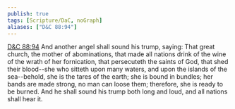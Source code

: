 ```yaml
---
publish: true
tags: [Scripture/DaC, noGraph]
aliases: ["D&C 88:94"]
---
```

[D&C 88:94](https://churchofjesuschrist.org/study/scriptures/dc-testament/dc/88?lang=eng&id=p94#p94) And another angel shall sound his trump, saying: That great church, the mother of abominations, that made all nations drink of the wine of the wrath of her fornication, that persecuteth the saints of God, that shed their blood--she who sitteth upon many waters, and upon the islands of the sea--behold, she is the tares of the earth; she is bound in bundles; her bands are made strong, no man can loose them; therefore, she is ready to be burned. And he shall sound his trump both long and loud, and all nations shall hear it.
